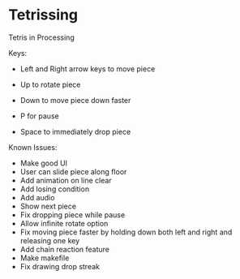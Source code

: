 Tetrissing
==========

Tetris in Processing


Keys:
 - Left and Right arrow keys to move piece
 - Up to rotate piece
 - Down to move piece down faster

 - P for pause
 - Space to immediately drop piece

Known Issues:
 - Make good UI
 - User can slide piece along floor
 - Add animation on line clear
 - Add losing condition
 - Add audio
 - Show next piece
 - Fix dropping piece while pause
 - Allow infinite rotate option
 - Fix moving piece faster by holding down both left and right and
   releasing one key
 - Add chain reaction feature
 - Make makefile
 - Fix drawing drop streak